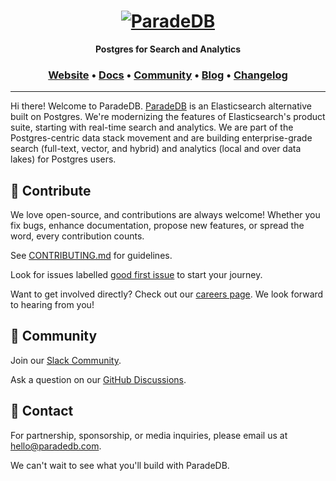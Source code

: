 <h1 align="center">
  <a href="https://paradedb.com"><img src="https://github.com/paradedb/paradedb/raw/dev/docs/logo/readme.svg" alt="ParadeDB"></a>
<br>
</h1>

<p align="center">
  <b>Postgres for Search and Analytics</b> <br />
</p>

<h3 align="center">
  <a href="https://paradedb.com">Website</a> &bull;
  <a href="https://docs.paradedb.com">Docs</a> &bull;
  <a href="https://join.slack.com/t/paradedbcommunity/shared_invite/zt-2lkzdsetw-OiIgbyFeiibd1DG~6wFgTQ">Community</a> &bull;
  <a href="https://paradedb.com/blog">Blog</a> &bull;
  <a href="https://docs.paradedb.com/changelog/">Changelog</a>
</h3>

---

Hi there! Welcome to ParadeDB. [ParadeDB](https://paradedb.com) is an Elasticsearch alternative built on Postgres. We're modernizing the features of Elasticsearch's product suite, starting with real-time search and analytics. We are part of the Postgres-centric data stack movement and are building enterprise-grade search (full-text, vector, and hybrid) and analytics (local and over data lakes) for Postgres users.

## 🤝 Contribute

We love open-source, and contributions are always welcome! Whether you fix bugs, enhance documentation, propose new features, or spread the word, every contribution counts.

See [CONTRIBUTING.md](https://github.com/paradedb/paradedb/blob/dev/CONTRIBUTING.md) for guidelines.

Look for issues labelled [good first issue](https://github.com/paradedb/paradedb/issues?q=is%3Aissue+is%3Aopen+label%3A%22good+first+issue%22) to start your journey.

Want to get involved directly? Check out our [careers page](https://paradedb.notion.site/ParadeDB-Job-Board-50b45af7a2834e22958b171ffa008e00?pvs=4). We look forward to hearing from you! 

## 💬 Community

Join our [Slack Community](https://join.slack.com/t/paradedbcommunity/shared_invite/zt-2lkzdsetw-OiIgbyFeiibd1DG~6wFgTQ).

Ask a question on our [GitHub Discussions](https://github.com/orgs/paradedb/discussions).

## 💌 Contact

For partnership, sponsorship, or media inquiries, please email us at [hello@paradedb.com](mailto:hello@paradedb.com).

We can't wait to see what you'll build with ParadeDB.
